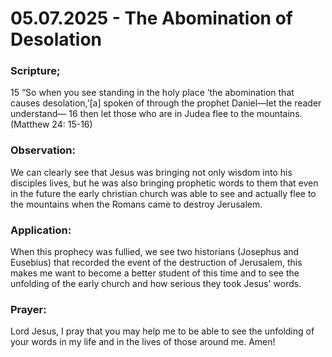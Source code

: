 # 05.07.2025 - The Abomination of Desolation

### Scripture;
15 “So when you see standing in the holy place ‘the abomination that causes desolation,’[a] spoken of through the prophet Daniel—let the reader understand— 
16 then let those who are in Judea flee to the mountains.
(Matthew 24: 15-16)

### Observation:
We can clearly see that Jesus was bringing not only wisdom into his disciples lives, but he was also bringing prophetic words to them that even in the future
the early christian church was able to see and actually flee to the mountains when the Romans came to destroy Jerusalem.

### Application:
When this prophecy was fullied, we see two historians (Josephus and Eusebius) that recorded the event of the destruction of Jerusalem, this makes me want to become a 
better student of this time and to see the unfolding of the early church and how serious they took Jesus' words.

### Prayer:
Lord Jesus, I pray that you may help me to be able to see the unfolding of your words in my life and in the lives of those around me. Amen!

